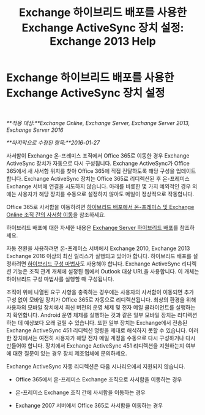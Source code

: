 ﻿---
title: 'Exchange 하이브리드 배포를 사용한 Exchange ActiveSync 장치 설정: Exchange 2013 Help'
TOCTitle: Exchange 하이브리드 배포를 사용한 Exchange ActiveSync 장치 설정
ms:assetid: 77f7cd72-2a8a-467e-9ffd-b93f5eeb2f69
ms:mtpsurl: https://technet.microsoft.com/ko-kr/library/Dn931281(v=EXCHG.150)
ms:contentKeyID: 64365530
ms.date: 01/10/2018
mtps_version: v=EXCHG.150
ms.translationtype: HT
---

# Exchange 하이브리드 배포를 사용한 Exchange ActiveSync 장치 설정

 

_**적용 대상:**Exchange Online, Exchange Server, Exchange Server 2013, Exchange Server 2016_

_**마지막으로 수정된 항목:**2016-01-27_

사서함이 Exchange 온-프레미스 조직에서 Office 365로 이동한 경우 Exchange ActiveSync 장치가 자동으로 다시 구성됩니다. Exchange ActiveSync가 Office 365에서 새 사서함 위치를 찾아 Office 365에 직접 전달하도록 해당 구성을 업데이트합니다. Exchange ActiveSync 장치는 Office 365로 리디렉션된 후 온-프레미스 Exchange 서버에 연결을 시도하지 않습니다. 아래를 비롯한 몇 가지 예외적인 경우 외에는 사용자가 해당 장치를 수동으로 설정하지 않아도 메일이 정상적으로 작동합니다.

Office 365로 사서함을 이동하려면 [하이브리드 배포에서 온-프레미스 및 Exchange Online 조직 간의 사서함 이동](move-mailboxes-between-on-premises-and-exchange-online-organizations-in-hybrid-deployments-exchange-2013-help.md)을 참조하세요.

하이브리드 배포에 대한 자세한 내용은 [Exchange Server 하이브리드 배포](exchange-server-hybrid-deployments-exchange-2013-help.md)를 참조하세요.

자동 전환을 사용하려면 온-프레미스 서버에서 Exchange 2010, Exchange 2013 Exchange 2016 이상의 최신 릴리스가 실행되고 있어야 합니다. 하이브리드 배포를 설정하려면 [하이브리드 구성 마법사](hybrid-configuration-wizard-exchange-2013-help.md)도 사용해야 합니다. Exchange ActiveSync 리디렉션 기능은 조직 관계 개체에 설정된 웹에서 Outlook 대상 URL을 사용합니다. 이 개체는 하이브리드 구성 마법사를 실행할 때 구성됩니다.

조직이 위에 나열된 요구 사항을 충족하는 경우에는 사용자의 사서함이 이동되면 추가 구성 없이 모바일 장치가 Office 365로 자동으로 리디렉션됩니다. 최상의 환경을 위해 사용자의 모바일 장치에서 최신 버전의 운영 체제 및 전자 메일 클라이언트를 실행하는지 확인합니다. Android 운영 체제를 실행하는 것과 같은 일부 모바일 장치는 리디렉션하는 데 예상보다 오래 걸릴 수 있습니다. 또한 일부 장치는 Exchange에서 전송된 Exchange ActiveSync 451 리디렉션 명령을 제대로 해석하지 못할 수 있습니다. 이러한 장치에서는 여전히 사용자가 해당 전자 메일 계정을 수동으로 다시 구성하거나 다시 만들어야 합니다. 장치에서 Exchange ActiveSync 451 리디렉션을 지원하는지 여부에 대한 질문이 있는 경우 장치 제조업체에 문의하세요.

Exchange ActiveSync 자동 리디렉션은 다음 시나리오에서 지원되지 않습니다.

  - Office 365에서 온-프레미스 Exchange 조직으로 사서함을 이동하는 경우

  - 온-프레미스 Exchange 조직 간에 사서함을 이동하는 경우

  - Exchange 2007 서버에서 Office 365로 사서함을 이동하는 경우

